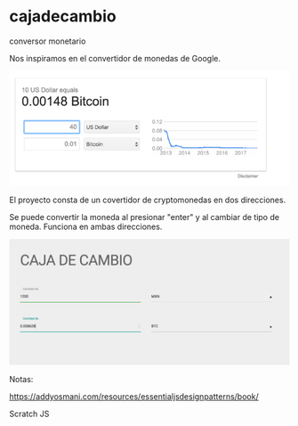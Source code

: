 # cajadecambio
conversor monetario 

Nos inspiramos en el convertidor de monedas de Google.


![alt text](screenshot1.png)


El proyecto consta de un covertidor de cryptomonedas en dos direcciones. 

Se puede convertir la moneda al presionar "enter" y al cambiar de tipo de moneda. Funciona en ambas direcciones.


![alt text](screenshot2.png)


Notas:

https://addyosmani.com/resources/essentialjsdesignpatterns/book/

Scratch JS


